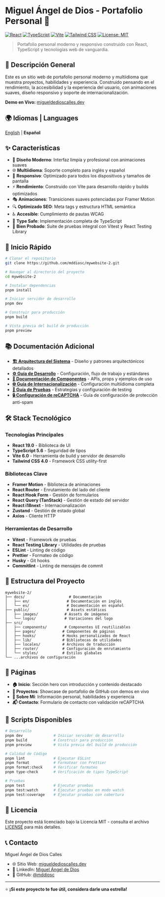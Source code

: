 # Miguel Ángel de Dios - Portafolio Personal 🚀

[![React](https://img.shields.io/badge/React-19.0.0-blue.svg)](https://reactjs.org/)
[![TypeScript](https://img.shields.io/badge/TypeScript-5.6-blue.svg)](https://www.typescriptlang.org/)
[![Vite](https://img.shields.io/badge/Vite-6.0-646CFF.svg)](https://vitejs.dev/)
[![Tailwind CSS](https://img.shields.io/badge/Tailwind%20CSS-4.0-38B2AC.svg)](https://tailwindcss.com/)
[![License: MIT](https://img.shields.io/badge/License-MIT-yellow.svg)](https://opensource.org/licenses/MIT)

> Portafolio personal moderno y responsivo construido con React, TypeScript y tecnologías web de vanguardia.

## 🌟 Descripción General

Este es un sitio web de portafolio personal moderno y multiidioma que muestra proyectos, habilidades y experiencia. Construido pensando en el rendimiento, la accesibilidad y la experiencia del usuario, con animaciones suaves, diseño responsivo y soporte de internacionalización.

**Demo en Vivo:** [migueldedioscalles.dev](https://migueldedioscalles.dev)

## 🌍 Idiomas | Languages

[English](../en/README.md) | **Español**

## ✨ Características

- 🎨 **Diseño Moderno**: Interfaz limpia y profesional con animaciones suaves
- 🌐 **Multiidioma**: Soporte completo para inglés y español
- 📱 **Responsivo**: Optimizado para todos los dispositivos y tamaños de pantalla
- ⚡ **Rendimiento**: Construido con Vite para desarrollo rápido y builds optimizados
- 🎭 **Animaciones**: Transiciones suaves potenciadas por Framer Motion
- 🔍 **Optimizado SEO**: Meta tags y estructura HTML semántica
- ♿ **Accesible**: Cumplimiento de pautas WCAG
- 🎯 **Type Safe**: Implementación completa de TypeScript
- 🧪 **Bien Probado**: Suite de pruebas integral con Vitest y React Testing Library

## 🚀 Inicio Rápido

```bash
# Clonar el repositorio
git clone https://github.com/mddiosc/mywebsite-2.git

# Navegar al directorio del proyecto
cd mywebsite-2

# Instalar dependencias
pnpm install

# Iniciar servidor de desarrollo
pnpm dev

# Construir para producción
pnpm build

# Vista previa del build de producción
pnpm preview
```

## 📚 Documentación Adicional

- [**🏗️ Arquitectura del Sistema**](./ARCHITECTURE.md) - Diseño y patrones arquitectónicos detallados
- [**⚙️ Guía de Desarrollo**](./DEVELOPMENT.md) - Configuración, flujo de trabajo y estándares
- [**🧩 Documentación de Componentes**](./COMPONENTS.md) - APIs, props y ejemplos de uso
- [**🌐 Guía de Internacionalización**](./I18N.md) - Configuración multiidioma completa
- [**🧪 Guía de Pruebas**](./TESTING.md) - Estrategias y configuración de testing
- [**🔒 Configuración de reCAPTCHA**](./RECAPTCHA_SETUP.md) - Guía de configuración de protección anti-spam

## 🛠️ Stack Tecnológico

### Tecnologías Principales

- **React 19.0** - Biblioteca de UI
- **TypeScript 5.6** - Seguridad de tipos
- **Vite 6.0** - Herramienta de build y servidor de desarrollo
- **Tailwind CSS 4.0** - Framework CSS utility-first

### Bibliotecas Clave

- **Framer Motion** - Biblioteca de animaciones
- **React Router** - Enrutamiento del lado del cliente
- **React Hook Form** - Gestión de formularios
- **React Query (TanStack)** - Gestión de estado del servidor
- **React i18next** - Internacionalización
- **Zustand** - Gestión de estado global
- **Axios** - Cliente HTTP

### Herramientas de Desarrollo

- **Vitest** - Framework de pruebas
- **React Testing Library** - Utilidades de pruebas
- **ESLint** - Linting de código
- **Prettier** - Formateo de código
- **Husky** - Git hooks
- **Commitlint** - Linting de mensajes de commit

## 📁 Estructura del Proyecto

```text
mywebsite-2/
├── docs/                    # Documentación
│   ├── en/                 # Documentación en inglés
│   └── es/                 # Documentación en español
├── public/                 # Assets estáticos
│   ├── images/            # Assets de imágenes
│   └── logos/             # Variaciones del logo
├── src/
│   ├── components/        # Componentes UI reutilizables
│   ├── pages/            # Componentes de páginas
│   ├── hooks/            # Hooks personalizados de React
│   ├── lib/              # Bibliotecas de utilidades
│   ├── locales/          # Archivos de traducción
│   ├── router/           # Configuración de enrutamiento
│   └── styles/           # Estilos globales
└── ...archivos de configuración
```

## 🎯 Páginas

- **🏠 Inicio**: Sección hero con introducción y contenido destacado
- **📁 Proyectos**: Showcase de portafolio de GitHub con demos en vivo
- **👤 Sobre Mí**: Información personal, habilidades y experiencia
- **📬 Contacto**: Formulario de contacto con validación reCAPTCHA

## 🔧 Scripts Disponibles

```bash
# Desarrollo
pnpm dev              # Iniciar servidor de desarrollo
pnpm build            # Construir para producción
pnpm preview          # Vista previa del build de producción

# Calidad de Código
pnpm lint             # Ejecutar ESLint
pnpm format           # Formatear con Prettier
pnpm format:check     # Verificar formateo
pnpm type-check       # Verificación de tipos TypeScript

# Pruebas
pnpm test             # Ejecutar pruebas
pnpm test:watch       # Ejecutar pruebas en modo watch
pnpm test:coverage    # Ejecutar pruebas con cobertura
```

## 📄 Licencia

Este proyecto está licenciado bajo la Licencia MIT - consulta el archivo [LICENSE](../../LICENSE) para más detalles.

## 📞 Contacto

Miguel Ángel de Dios Calles

- 🌐 Sitio Web: [migueldedioscalles.dev](https://migueldedioscalles.dev)
- 💼 LinkedIn: [Miguel Ángel de Dios](https://linkedin.com/in/mddiosc)
- 🐙 GitHub: [@mddiosc](https://github.com/mddiosc)

---

⭐ **¡Si este proyecto te fue útil, considera darle una estrella!**
